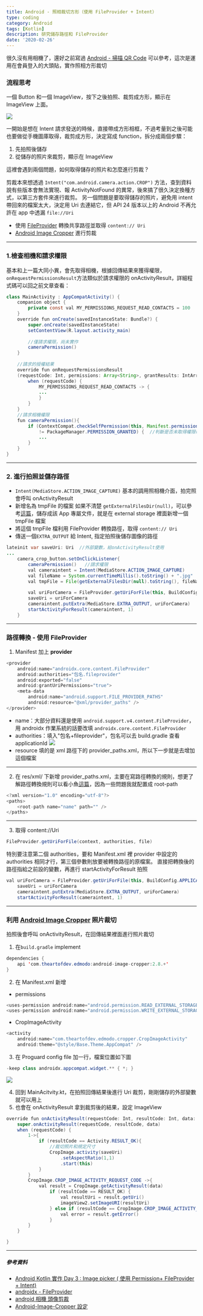 ```yaml
---
title: Android - 照相裁切方形（使用 FileProvider + Intent）
type: coding
category: Android
tags: [Kotlin]
description: 研究儲存路徑和 FileProvider
date: '2020-02-26'
---
```


很久沒有用相機了，還好之前寫過 [Android - 掃描 QR Code](../開啟相機權限) 可以參考，這次是運用在會員登入的大頭貼，實作照相方形裁切


### 流程思考
一個 Button 和一個 ImageView，按下之後拍照、裁剪成方形，顯示在 ImageView 上面。

![](https://i.imgur.com/k3R15Bd.gif)

一開始是想在 Intent 請求發送的時候，直接帶成方形相框，不過考量到之後可能也要做從手機圖庫取得，裁剪成方形，決定寫成 function，拆分成兩個步驟：
1. 先拍照後儲存
2. 從儲存的照片來裁剪，顯示在 ImageView

這裡會遇到兩個問題，如何取得儲存的照片和怎麼進行剪裁？

剪裁本來想透過 `Intent("com.android.camera.action.CROP")` 方法，查到資料說有些版本會無法實現、報 ActivityNotFound 的異常，後來搞了很久決定換種方式，以第三方套件來進行裁剪。
另一個問題是要取得儲存的照片，避免用 intent 帶回來的檔案太大，決定用 Uri 去連結它，但 API 24 版本以上的 Android 不再允許在 app 中透漏 `file://Uri`
* 使用 [FileProvider](https://developer.android.com/reference/android/support/v4/content/FileProvider) 轉換共享路徑並取得 `content:// Uri`
* [Android Image Cropper](https://github.com/ArthurHub/Android-Image-Cropper) 進行剪裁


---

### 1.檢查相機和請求權限
基本和上一篇大同小異，會先取得相機，根據回傳結果來獲得權限，`onRequestPermissionsResult`方法類似於請求權限的 onActivityResult，詳細程式碼可以回之前文章查看：
```java
class MainActivity : AppCompatActivity() {
    companion object {
        private const val MY_PERMISSIONS_REQUEST_READ_CONTACTS = 100
    }
    override fun onCreate(savedInstanceState: Bundle?) {
        super.onCreate(savedInstanceState)
        setContentView(R.layout.activity_main)
        
        //僅請求權限，尚未實作
        cameraPermission()  
    }    
    
    //請求的授權結果
    override fun onRequestPermissionsResult
    (requestCode: Int, permissions: Array<String>, grantResults: IntArray) {
        when (requestCode) {
            MY_PERMISSIONS_REQUEST_READ_CONTACTS -> {
            ...
            }
        }
    }    
    //請求相機權限
    fun cameraPermission(){
        if (ContextCompat.checkSelfPermission(this, Manifest.permission.CAMERA)
            != PackageManager.PERMISSION_GRANTED) {  //判斷是否未取得權限(!=)
            ...
        }    
    }
}
```
---

### 2. 進行拍照並儲存路徑
* `Intent(MediaStore.ACTION_IMAGE_CAPTURE)` 基本的調用照相機介面，拍完照會呼叫 onActivityResult
* 新增名為 tmpFile 的檔案
如果不清楚 `getExternalFilesDir(null)`，可以參考[這篇](https://blog.csdn.net/nugongahou110/article/details/48154859)，儲存成該 App 專屬文件，就是在 external storage 裡面新增一個 tmpFile 檔案
* 將這個 tmpFile 檔利用 FileProvider 轉換路徑，取得 `content:// Uri`
* 傳送一個`EXTRA_OUTPUT` 給 Intent, 指定拍照後儲存圖像的路徑

```java
lateinit var saveUri: Uri  //外部變數，給onActivityResult使用
...
    camera_crop_button.setOnClickListener{
        cameraPermission()   //請求權限
        val cameraintent = Intent(MediaStore.ACTION_IMAGE_CAPTURE)
        val fileName = System.currentTimeMillis().toString() + ".jpg"
        val tmpFile = File(getExternalFilesDir(null).toString(), fileName)
        
        val uriForCamera = FileProvider.getUriForFile(this, BuildConfig.APPLICATION_ID + ".fileprovider", tmpFile)
        saveUri = uriForCamera
        cameraintent.putExtra(MediaStore.EXTRA_OUTPUT, uriForCamera)
        startActivityForResult(cameraintent, 1)
    }
```

---

### 路徑轉換 - 使用 FileProvider
1. Manifest 加上 **provider**

```java
<provider
    android:name="androidx.core.content.FileProvider"
    android:authorities="包名.fileprovider"
    android:exported="false"
    android:grantUriPermissions="true">
    <meta-data
        android:name="android.support.FILE_PROVIDER_PATHS"
        android:resource="@xml/provider_paths" />
</provider>
```
* name：大部分資料還是使用 `android.support.v4.content.FileProvider`，用 androidx 作業系統的話要改填 `androidx.core.content.FileProvider`
* authorities：填入"包名+fileprovider"，包名可以去 build.gradle 查看 applicationId
![](https://i.imgur.com/fH6HYxK.png)
* resource 填的是 xml 路徑下的 provider_paths.xml，所以下一步就是去增加這個檔案

---

2. 在 res/xml/ 下新增 provider_paths.xml，主要在寫路徑轉換的規則，想更了解路徑轉換規則可以看小魚[這篇](https://ithelp.ithome.com.tw/articles/10202627)，因為一些問題我就配置成 root-path

```java
<?xml version="1.0" encoding="utf-8"?>
<paths>
    <root-path name="name" path="" />
</paths>
```

---

3. 取得 content://Uri

```java
FileProvider.getUriForFile(context, authorities, file)
```

特別要注意第二個 authorities，要和 Manifest.xml 裡 provider 中設定的 authorities 相同才行，第三個參數則放要被轉換路徑的原檔案。
直接把轉換後的路徑指給之前設的變數，再進行 startActivityForResult 拍照
```java
val uriForCamera = FileProvider.getUriForFile(this, BuildConfig.APPLICATION_ID + ".fileprovider", tmpFile)
    saveUri = uriForCamera
    cameraintent.putExtra(MediaStore.EXTRA_OUTPUT, uriForCamera)
    startActivityForResult(cameraintent, 1)
```

---

### 利用 [Android Image Cropper](https://github.com/ArthurHub/Android-Image-Cropper) 照片裁切
拍照後會呼叫 onActivityResult，在回傳結果裡面進行照片裁切
1. 在`build.gradle` implement

```java
dependencies {
    api 'com.theartofdev.edmodo:android-image-cropper:2.8.+'
}
```

2. 在 Manifest.xml 新增
* permissions

```java
<uses-permission android:name="android.permission.READ_EXTERNAL_STORAGE"/>
<uses-permission android:name="android.permission.WRITE_EXTERNAL_STORAGE"/>
```
* CropImageActivity

```java
<activity
    android:name="com.theartofdev.edmodo.cropper.CropImageActivity"
    android:theme="@style/Base.Theme.AppCompat" />
```
3. 在 Proguard config file 加一行，檔案位置如下圖

```java
-keep class androidx.appcompat.widget.** { *; }
```

![](https://i.imgur.com/8lgxiK5.png)

4. 回到 MainAcitvity.kt，在拍照回傳結果後進行 Uri 裁剪，剛剛儲存的外部變數就可以用上
5. 也會在 onActivityResult 拿到裁剪後的結果，設定 ImageView

```java
override fun onActivityResult(requestCode: Int, resultCode: Int, data: Intent?) {
    super.onActivityResult(requestCode, resultCode, data)
    when (requestCode) {
        1->{
            if (resultCode == Activity.RESULT_OK){
                //裁切照片和規定尺寸
                CropImage.activity(saveUri)
                    .setAspectRatio(1,1)
                    .start(this)
            }
        }
        CropImage.CROP_IMAGE_ACTIVITY_REQUEST_CODE ->{
            val result = CropImage.getActivityResult(data)
                if (resultCode == RESULT_OK) {
                    val resultUri = result.getUri()
                    imageView2.setImageURI(resultUri)
                } else if (resultCode == CropImage.CROP_IMAGE_ACTIVITY_RESULT_ERROR_CODE) {
                    val error = result.getError()
                }
        }
    }

}
```

---

##### 參考資料

* [Android Kotlin 實作 Day 3 : Image picker ( 使用 Permission+ FileProvider + Intent)](https://ithelp.ithome.com.tw/articles/10202627)
* [androidx - FileProvider](https://androidx.de/androidx/core/content/FileProvider.html)
* [android 相機 頭像剪裁](https://www.jianshu.com/p/6b21c2bed493)
* [Android-Image-Cropper 設定](https://github.com/ArthurHub/Android-Image-Cropper/wiki)

